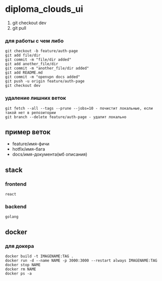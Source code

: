 # diploma_clouds_ui

1. git checkout dev
2. git pull


### для работы с чем либо 
``` 
git checkout -b feature/auth-page
git add file/dir
git commit -m "file/dir added"
git add another_file/dir
git commit -m "another_file/dir added"
git add README.md
git commit -m "openvpn docs added"
git push -u origin feature/auth-page
git checkout dev
```

### удаление лишних веток
``` 
git fetch --all --tags --prune --jobs=10 - почистит локальные, если такой нет в репозитории
git branch --delete feature/auth-page - удалит локально
```


## пример веток
- feature/имя-фичи
- hotfix/имя-бага
- docs/имя-документа(мб описания)



## stack
###    frontend
    react

###    backend
    golang


## docker
###  для докера
```
docker build -t IMAGENAME:TAG .
docker run -d --name NAME -p 3000:3000 --restart always IMAGENAME:TAG
docker stop NAME 
docker rm NAME
docker ps -a
```